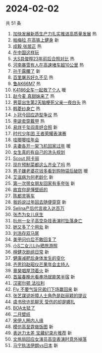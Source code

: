 # 2024-02-02

共 51 条

<!-- BEGIN -->
<!-- 最后更新时间 Fri Feb 02 2024 00:15:59 GMT+0800 (China Standard Time) -->

1. [加快发展新质生产力扎实推进高质量发展](https://s.weibo.com//weibo?q=%23%E5%8A%A0%E5%BF%AB%E5%8F%91%E5%B1%95%E6%96%B0%E8%B4%A8%E7%94%9F%E4%BA%A7%E5%8A%9B%E6%89%8E%E5%AE%9E%E6%8E%A8%E8%BF%9B%E9%AB%98%E8%B4%A8%E9%87%8F%E5%8F%91%E5%B1%95%23&Refer=new_time)
   热
1. [帕梅拉 在高铁上健身](https://s.weibo.com//weibo?q=%E5%B8%95%E6%A2%85%E6%8B%89%20%E5%9C%A8%E9%AB%98%E9%93%81%E4%B8%8A%E5%81%A5%E8%BA%AB&t=31&band_rank=1&Refer=top)
   新
1. [成毅 张居正](https://s.weibo.com//weibo?q=%E6%88%90%E6%AF%85%20%E5%BC%A0%E5%B1%85%E6%AD%A3&t=31&band_rank=2&Refer=top)
   热
1. [在中国这样玩](https://s.weibo.com//weibo?q=%23%E5%9C%A8%E4%B8%AD%E5%9B%BD%E8%BF%99%E6%A0%B7%E7%8E%A9%23&t=31&band_rank=3&Refer=top)
1. [大S具俊晔23年前后合照对比](https://s.weibo.com//weibo?q=%23%E5%A4%A7S%E5%85%B7%E4%BF%8A%E6%99%9423%E5%B9%B4%E5%89%8D%E5%90%8E%E5%90%88%E7%85%A7%E5%AF%B9%E6%AF%94%23&t=31&band_rank=4&Refer=top)
   热
1. [河南暴雪有人在高速堵车超10公里](https://s.weibo.com//weibo?q=%23%E6%B2%B3%E5%8D%97%E6%9A%B4%E9%9B%AA%E6%9C%89%E4%BA%BA%E5%9C%A8%E9%AB%98%E9%80%9F%E5%A0%B5%E8%BD%A6%E8%B6%8510%E5%85%AC%E9%87%8C%23&t=31&band_rank=5&Refer=top)
   热
1. [孙千露腰了](https://s.weibo.com//weibo?q=%23%E5%AD%99%E5%8D%83%E9%9C%B2%E8%85%B0%E4%BA%86%23&t=31&band_rank=6&Refer=top)
   新
1. [百里屠苏好久不见](https://s.weibo.com//weibo?q=%23%E7%99%BE%E9%87%8C%E5%B1%A0%E8%8B%8F%E5%A5%BD%E4%B9%85%E4%B8%8D%E8%A7%81%23&t=31&band_rank=7&Refer=top)
   热
1. [鲁AK66M7](https://s.weibo.com//weibo?q=%23%E9%B2%81AK66M7%23&t=31&band_rank=8&Refer=top)
   热
1. [K4186全车一起救了个人](https://s.weibo.com//weibo?q=%23K4186%E5%85%A8%E8%BD%A6%E4%B8%80%E8%B5%B7%E6%95%91%E4%BA%86%E4%B8%AA%E4%BA%BA%23&t=31&band_rank=9&Refer=top)
   暖
1. [赵今麦 真甜妹来了](https://s.weibo.com//weibo?q=%E8%B5%B5%E4%BB%8A%E9%BA%A6%20%E7%9C%9F%E7%94%9C%E5%A6%B9%E6%9D%A5%E4%BA%86&t=31&band_rank=10&Refer=top)
   热
1. [男婴出生第2天脑梗死父亲一夜白头](https://s.weibo.com//weibo?q=%23%E7%94%B7%E5%A9%B4%E5%87%BA%E7%94%9F%E7%AC%AC2%E5%A4%A9%E8%84%91%E6%A2%97%E6%AD%BB%E7%88%B6%E4%BA%B2%E4%B8%80%E5%A4%9C%E7%99%BD%E5%A4%B4%23&t=31&band_rank=11&Refer=top)
   热
1. [韩菱纱身亡](https://s.weibo.com//weibo?q=%23%E9%9F%A9%E8%8F%B1%E7%BA%B1%E8%BA%AB%E4%BA%A1%23&t=31&band_rank=12&Refer=top)
   热
1. [卜冠今回应造型争议](https://s.weibo.com//weibo?q=%23%E5%8D%9C%E5%86%A0%E4%BB%8A%E5%9B%9E%E5%BA%94%E9%80%A0%E5%9E%8B%E4%BA%89%E8%AE%AE%23&t=31&band_rank=13&Refer=top)
   热
1. [李诞卖穿戴甲](https://s.weibo.com//weibo?q=%23%E6%9D%8E%E8%AF%9E%E5%8D%96%E7%A9%BF%E6%88%B4%E7%94%B2%23&t=31&band_rank=14&Refer=top)
   热
1. [易烊千玺阎青妤合照](https://s.weibo.com//weibo?q=%23%E6%98%93%E7%83%8A%E5%8D%83%E7%8E%BA%E9%98%8E%E9%9D%92%E5%A6%A4%E5%90%88%E7%85%A7%23&t=31&band_rank=15&Refer=top)
   新
1. [时代少年团 王者荣耀表演赛](https://s.weibo.com//weibo?q=%E6%97%B6%E4%BB%A3%E5%B0%91%E5%B9%B4%E5%9B%A2%20%E7%8E%8B%E8%80%85%E8%8D%A3%E8%80%80%E8%A1%A8%E6%BC%94%E8%B5%9B&t=31&band_rank=16&Refer=top)
1. [哇唧唧哇年会](https://s.weibo.com//weibo?q=%E5%93%87%E5%94%A7%E5%94%A7%E5%93%87%E5%B9%B4%E4%BC%9A&t=31&band_rank=17&Refer=top)
1. [夫妻各开一架飞机回家过年](https://s.weibo.com//weibo?q=%23%E5%A4%AB%E5%A6%BB%E5%90%84%E5%BC%80%E4%B8%80%E6%9E%B6%E9%A3%9E%E6%9C%BA%E5%9B%9E%E5%AE%B6%E8%BF%87%E5%B9%B4%23&t=31&band_rank=18&Refer=top)
   暖
1. [女生真的有自己的洗头规划](https://s.weibo.com//weibo?q=%E5%A5%B3%E7%94%9F%E7%9C%9F%E7%9A%84%E6%9C%89%E8%87%AA%E5%B7%B1%E7%9A%84%E6%B4%97%E5%A4%B4%E8%A7%84%E5%88%92&t=31&band_rank=19&Refer=top)
1. [Scout 阿卡丽](https://s.weibo.com//weibo?q=Scout%20%E9%98%BF%E5%8D%A1%E4%B8%BD&t=31&band_rank=20&Refer=top)
1. [现在预制菜都这么齐全了吗](https://s.weibo.com//weibo?q=%E7%8E%B0%E5%9C%A8%E9%A2%84%E5%88%B6%E8%8F%9C%E9%83%BD%E8%BF%99%E4%B9%88%E9%BD%90%E5%85%A8%E4%BA%86%E5%90%97&t=31&band_rank=21&Refer=top)
   热
1. [男子嫌老婆花钱多看到购物袋后破防](https://s.weibo.com//weibo?q=%23%E7%94%B7%E5%AD%90%E5%AB%8C%E8%80%81%E5%A9%86%E8%8A%B1%E9%92%B1%E5%A4%9A%E7%9C%8B%E5%88%B0%E8%B4%AD%E7%89%A9%E8%A2%8B%E5%90%8E%E7%A0%B4%E9%98%B2%23&t=31&band_rank=22&Refer=top)
   暖
1. [艾滋病为何老龄化](https://s.weibo.com//weibo?q=%23%E8%89%BE%E6%BB%8B%E7%97%85%E4%B8%BA%E4%BD%95%E8%80%81%E9%BE%84%E5%8C%96%23&t=31&band_rank=23&Refer=top)
   新
1. [第一次带女朋友回家有多夸张](https://s.weibo.com//weibo?q=%23%E7%AC%AC%E4%B8%80%E6%AC%A1%E5%B8%A6%E5%A5%B3%E6%9C%8B%E5%8F%8B%E5%9B%9E%E5%AE%B6%E6%9C%89%E5%A4%9A%E5%A4%B8%E5%BC%A0%23&t=31&band_rank=24&Refer=top)
   新
1. [故宫你是懂壁纸的](https://s.weibo.com//weibo?q=%23%E6%95%85%E5%AE%AB%E4%BD%A0%E6%98%AF%E6%87%82%E5%A3%81%E7%BA%B8%E7%9A%84%23&t=31&band_rank=25&Refer=top)
1. [陈都灵等车](https://s.weibo.com//weibo?q=%E9%99%88%E9%83%BD%E7%81%B5%E7%AD%89%E8%BD%A6&t=31&band_rank=26&Refer=top)
1. [我妈说过年回去随便穿穿](https://s.weibo.com//weibo?q=%E6%88%91%E5%A6%88%E8%AF%B4%E8%BF%87%E5%B9%B4%E5%9B%9E%E5%8E%BB%E9%9A%8F%E4%BE%BF%E7%A9%BF%E7%A9%BF&t=31&band_rank=27&Refer=top)
   新
1. [Selina产后代言收入达百万](https://s.weibo.com//weibo?q=%23Selina%E4%BA%A7%E5%90%8E%E4%BB%A3%E8%A8%80%E6%94%B6%E5%85%A5%E8%BE%BE%E7%99%BE%E4%B8%87%23&t=31&band_rank=28&Refer=top)
1. [张杰为女儿庆生](https://s.weibo.com//weibo?q=%23%E5%BC%A0%E6%9D%B0%E4%B8%BA%E5%A5%B3%E5%84%BF%E5%BA%86%E7%94%9F%23&t=31&band_rank=29&Refer=top)
1. [杭州一女子高空杂技表演时坠落身亡](https://s.weibo.com//weibo?q=%23%E6%9D%AD%E5%B7%9E%E4%B8%80%E5%A5%B3%E5%AD%90%E9%AB%98%E7%A9%BA%E6%9D%82%E6%8A%80%E8%A1%A8%E6%BC%94%E6%97%B6%E5%9D%A0%E8%90%BD%E8%BA%AB%E4%BA%A1%23&t=31&band_rank=30&Refer=top)
1. [她又多了个用处](https://s.weibo.com//weibo?q=%E5%A5%B9%E5%8F%88%E5%A4%9A%E4%BA%86%E4%B8%AA%E7%94%A8%E5%A4%84&t=31&band_rank=31&Refer=top)
   新
1. [刘浩存双马尾](https://s.weibo.com//weibo?q=%E5%88%98%E6%B5%A9%E5%AD%98%E5%8F%8C%E9%A9%AC%E5%B0%BE&t=31&band_rank=32&Refer=top)
1. [美甲问价后不敢回复了](https://s.weibo.com//weibo?q=%E7%BE%8E%E7%94%B2%E9%97%AE%E4%BB%B7%E5%90%8E%E4%B8%8D%E6%95%A2%E5%9B%9E%E5%A4%8D%E4%BA%86&t=31&band_rank=33&Refer=top)
1. [小S二女儿Lily晒旅游照](https://s.weibo.com//weibo?q=%23%E5%B0%8FS%E4%BA%8C%E5%A5%B3%E5%84%BFLily%E6%99%92%E6%97%85%E6%B8%B8%E7%85%A7%23&t=31&band_rank=34&Refer=top)
1. [檀健次剧组日常](https://s.weibo.com//weibo?q=%23%E6%AA%80%E5%81%A5%E6%AC%A1%E5%89%A7%E7%BB%84%E6%97%A5%E5%B8%B8%23&t=31&band_rank=35&Refer=top)
   新
1. [健康减肥后身体发生的变化](https://s.weibo.com//weibo?q=%E5%81%A5%E5%BA%B7%E5%87%8F%E8%82%A5%E5%90%8E%E8%BA%AB%E4%BD%93%E5%8F%91%E7%94%9F%E7%9A%84%E5%8F%98%E5%8C%96&t=31&band_rank=36&Refer=top)
1. [齐思钧赵昭仪芒果年会主持人](https://s.weibo.com//weibo?q=%23%E9%BD%90%E6%80%9D%E9%92%A7%E8%B5%B5%E6%98%AD%E4%BB%AA%E8%8A%92%E6%9E%9C%E5%B9%B4%E4%BC%9A%E4%B8%BB%E6%8C%81%E4%BA%BA%23&t=31&band_rank=37&Refer=top)
1. [章昊唱屋顶着火](https://s.weibo.com//weibo?q=%23%E7%AB%A0%E6%98%8A%E5%94%B1%E5%B1%8B%E9%A1%B6%E7%9D%80%E7%81%AB%23&t=31&band_rank=38&Refer=top)
   新
1. [首届春晚光看串场就能笑半宿](https://s.weibo.com//weibo?q=%23%E9%A6%96%E5%B1%8A%E6%98%A5%E6%99%9A%E5%85%89%E7%9C%8B%E4%B8%B2%E5%9C%BA%E5%B0%B1%E8%83%BD%E7%AC%91%E5%8D%8A%E5%AE%BF%23&t=31&band_rank=39&Refer=top)
   新
1. [汉密尔顿 法拉利](https://s.weibo.com//weibo?q=%E6%B1%89%E5%AF%86%E5%B0%94%E9%A1%BF%20%E6%B3%95%E6%8B%89%E5%88%A9&t=31&band_rank=40&Refer=top)
1. [Fly 不要气馁兄弟们下场赢回来](https://s.weibo.com//weibo?q=Fly%20%E4%B8%8D%E8%A6%81%E6%B0%94%E9%A6%81%E5%85%84%E5%BC%9F%E4%BB%AC%E4%B8%8B%E5%9C%BA%E8%B5%A2%E5%9B%9E%E6%9D%A5&t=31&band_rank=41&Refer=top)
   新
1. [张艺谋说听障人士角色是赵丽颖的提议](https://s.weibo.com//weibo?q=%23%E5%BC%A0%E8%89%BA%E8%B0%8B%E8%AF%B4%E5%90%AC%E9%9A%9C%E4%BA%BA%E5%A3%AB%E8%A7%92%E8%89%B2%E6%98%AF%E8%B5%B5%E4%B8%BD%E9%A2%96%E7%9A%84%E6%8F%90%E8%AE%AE%23&t=31&band_rank=42&Refer=top)
1. [虞书欣许凯聊天 受伤的却是娜扎](https://s.weibo.com//weibo?q=%E8%99%9E%E4%B9%A6%E6%AC%A3%E8%AE%B8%E5%87%AF%E8%81%8A%E5%A4%A9%20%E5%8F%97%E4%BC%A4%E7%9A%84%E5%8D%B4%E6%98%AF%E5%A8%9C%E6%89%8E&t=31&band_rank=43&Refer=top)
1. [BOA太猛了](https://s.weibo.com//weibo?q=%23BOA%E5%A4%AA%E7%8C%9B%E4%BA%86%23&t=31&band_rank=44&Refer=top)
1. [二月壁纸](https://s.weibo.com//weibo?q=%E4%BA%8C%E6%9C%88%E5%A3%81%E7%BA%B8&t=31&band_rank=45&Refer=top)
1. [宋伊人圈内人缘](https://s.weibo.com//weibo?q=%23%E5%AE%8B%E4%BC%8A%E4%BA%BA%E5%9C%88%E5%86%85%E4%BA%BA%E7%BC%98%23&t=31&band_rank=46&Refer=top)
1. [模仿高至霆做饭图](https://s.weibo.com//weibo?q=%E6%A8%A1%E4%BB%BF%E9%AB%98%E8%87%B3%E9%9C%86%E5%81%9A%E9%A5%AD%E5%9B%BE&t=31&band_rank=47&Refer=top)
   新
1. [表达力太差 宝藏纪录片推荐](https://s.weibo.com//weibo?q=%E8%A1%A8%E8%BE%BE%E5%8A%9B%E5%A4%AA%E5%B7%AE%20%E5%AE%9D%E8%97%8F%E7%BA%AA%E5%BD%95%E7%89%87%E6%8E%A8%E8%8D%90&t=31&band_rank=48&Refer=top)
   新
1. [文旅局回应女演员高空表演时意外掉落](https://s.weibo.com//weibo?q=%23%E6%96%87%E6%97%85%E5%B1%80%E5%9B%9E%E5%BA%94%E5%A5%B3%E6%BC%94%E5%91%98%E9%AB%98%E7%A9%BA%E8%A1%A8%E6%BC%94%E6%97%B6%E6%84%8F%E5%A4%96%E6%8E%89%E8%90%BD%23&t=31&band_rank=49&Refer=top)
1. [马宁执法伊朗vs日本](https://s.weibo.com//weibo?q=%23%E9%A9%AC%E5%AE%81%E6%89%A7%E6%B3%95%E4%BC%8A%E6%9C%97vs%E6%97%A5%E6%9C%AC%23&t=31&band_rank=50&Refer=top)
   新

<!-- END -->
